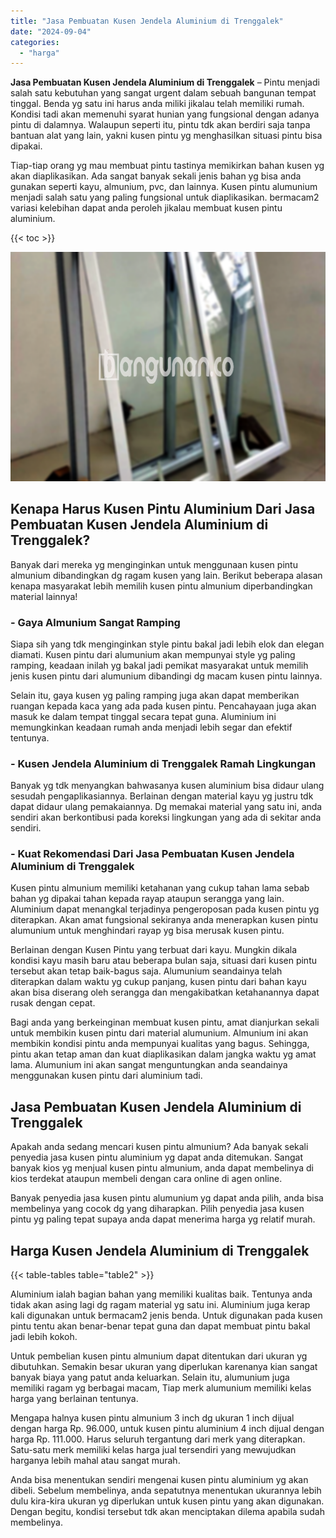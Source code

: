 ```yaml
---
title: "Jasa Pembuatan Kusen Jendela Aluminium di Trenggalek"
date: "2024-09-04"
categories: 
  - "harga"
---
```


**Jasa Pembuatan Kusen Jendela Aluminium di Trenggalek** – Pintu menjadi salah satu kebutuhan yang sangat urgent dalam sebuah bangunan tempat tinggal. Benda yg satu ini harus anda miliki jikalau telah memiliki rumah. Kondisi tadi akan memenuhi syarat hunian yang fungsional dengan adanya pintu di dalamnya. Walaupun seperti itu, pintu tdk akan berdiri saja tanpa bantuan alat yang lain, yakni kusen pintu yg menghasilkan situasi pintu bisa dipakai.

Tiap-tiap orang yg mau membuat pintu tastinya memikirkan bahan kusen yg akan diaplikasikan. Ada sangat banyak sekali jenis bahan yg bisa anda gunakan seperti kayu, almunium, pvc, dan lainnya. Kusen pintu alumunium menjadi salah satu yang paling fungsional untuk diaplikasikan. bermacam2 variasi kelebihan dapat anda peroleh jikalau membuat kusen pintu aluminium.

{{< toc >}}

![Jasa Pembuatan Kusen Jendela Aluminium di Trenggalek](/images/harga-kusen-jendela-alumunium-22.png)

## Kenapa Harus Kusen Pintu Aluminium Dari Jasa Pembuatan Kusen Jendela Aluminium di Trenggalek?

Banyak dari mereka yg menginginkan untuk menggunaan kusen pintu almunium dibandingkan dg ragam kusen yang lain. Berikut beberapa alasan kenapa masyarakat lebih memilih kusen pintu almunium diperbandingkan material lainnya!

### \- Gaya Almunium Sangat Ramping

Siapa sih yang tdk menginginkan style pintu bakal jadi lebih elok dan elegan diamati. Kusen pintu dari alumunium akan mempunyai style yg paling ramping, keadaan inilah yg bakal jadi pemikat masyarakat untuk memilih jenis kusen pintu dari alumunium dibandingi dg macam kusen pintu lainnya.

Selain itu, gaya kusen yg paling ramping juga akan dapat memberikan ruangan kepada kaca yang ada pada kusen pintu. Pencahayaan juga akan masuk ke dalam tempat tinggal secara tepat guna. Aluminium ini memungkinkan keadaan rumah anda menjadi lebih segar dan efektif tentunya.

### \- Kusen Jendela Aluminium di Trenggalek Ramah Lingkungan

Banyak yg tdk menyangkan bahwasanya kusen aluminium bisa didaur ulang sesudah pengaplikasiannya. Berlainan dengan material kayu yg justru tdk dapat didaur ulang pemakaiannya. Dg memakai material yang satu ini, anda sendiri akan berkontibusi pada koreksi lingkungan yang ada di sekitar anda sendiri.

### \- Kuat Rekomendasi Dari Jasa Pembuatan Kusen Jendela Aluminium di Trenggalek

Kusen pintu almunium memiliki ketahanan yang cukup tahan lama sebab bahan yg dipakai tahan kepada rayap ataupun serangga yang lain. Aluminium dapat menangkal terjadinya pengeroposan pada kusen pintu yg diterapkan. Akan amat fungsional sekiranya anda menerapkan kusen pintu alumunium untuk menghindari rayap yg bisa merusak kusen pintu.

Berlainan dengan Kusen Pintu yang terbuat dari kayu. Mungkin dikala kondisi kayu masih baru atau beberapa bulan saja, situasi dari kusen pintu tersebut akan tetap baik-bagus saja. Alumunium seandainya telah diterapkan dalam waktu yg cukup panjang, kusen pintu dari bahan kayu akan bisa diserang oleh serangga dan mengakibatkan ketahanannya dapat rusak dengan cepat.

Bagi anda yang berkeinginan membuat kusen pintu, amat dianjurkan sekali untuk membikin kusen pintu dari material alumunium. Almunium ini akan membikin kondisi pintu anda mempunyai kualitas yang bagus. Sehingga, pintu akan tetap aman dan kuat diaplikasikan dalam jangka waktu yg amat lama. Alumunium ini akan sangat menguntungkan anda seandainya menggunakan kusen pintu dari aluminium tadi.

## Jasa Pembuatan Kusen Jendela Aluminium di Trenggalek

Apakah anda sedang mencari kusen pintu almunium? Ada banyak sekali penyedia jasa kusen pintu aluminium yg dapat anda ditemukan. Sangat banyak kios yg menjual kusen pintu almunium, anda dapat membelinya di kios terdekat ataupun membeli dengan cara online di agen online.

Banyak penyedia jasa kusen pintu alumunium yg dapat anda pilih, anda bisa membelinya yang cocok dg yang diharapkan. Pilih penyedia jasa kusen pintu yg paling tepat supaya anda dapat menerima harga yg relatif murah.

## Harga Kusen Jendela Aluminium di Trenggalek

{{< table-tables table="table2" >}}

Aluminium ialah bagian bahan yang memiliki kualitas baik. Tentunya anda tidak akan asing lagi dg ragam material yg satu ini. Aluminium juga kerap kali digunakan untuk bermacam2 jenis benda. Untuk digunakan pada kusen pintu tentu akan benar-benar tepat guna dan dapat membuat pintu bakal jadi lebih kokoh.

Untuk pembelian kusen pintu almunium dapat ditentukan dari ukuran yg dibutuhkan. Semakin besar ukuran yang diperlukan karenanya kian sangat banyak biaya yang patut anda keluarkan. Selain itu, alumunium juga memiliki ragam yg berbagai macam, Tiap merk alumunium memiliki kelas harga yang berlainan tentunya.

Mengapa halnya kusen pintu almunium 3 inch dg ukuran 1 inch dijual dengan harga Rp. 96.000, untuk kusen pintu aluminium 4 inch dijual dengan harga Rp. 111.000. Harus seluruh tergantung dari merk yang diterapkan. Satu-satu merk memiliki kelas harga jual tersendiri yang mewujudkan harganya lebih mahal atau sangat murah.

Anda bisa menentukan sendiri mengenai kusen pintu aluminium yg akan dibeli. Sebelum membelinya, anda sepatutnya menentukan ukurannya lebih dulu kira-kira ukuran yg diperlukan untuk kusen pintu yang akan digunakan. Dengan begitu, kondisi tersebut tdk akan menciptakan dilema apabila sudah membelinya.

